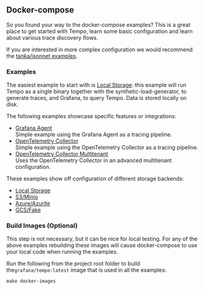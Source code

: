 ## Docker-compose

So you found your way to the docker-compose examples?  This is a great place to get started with Tempo, learn
some basic configuration and learn about various trace discovery flows.

If you are interested in more complex configuration we would recommend the [tanka/jsonnet examples](../tk/readme.md).

### Examples

The easiest example to start with is [Local Storage](local/readme.md): this example will run Tempo as a single binary
together with the synthetic-load-generator, to generate traces, and Grafana, to query Tempo.  Data is stored locally on
disk. 

The following examples showcase specific features or integrations:

- [Grafana Agent](agent/readme.md)  
  Simple example using the Grafana Agent as a tracing pipeline.
- [OpenTelemetry Collector](otel-collector/readme.md)  
  Simple example using the OpenTelemetry Collector as a tracing pipeline.
- [OpenTelemetry Collector Multitenant](otel-collector-multitenant/readme.md)  
  Uses the OpenTelemetry Collector in an advanced multitenant configuration.

These examples show off configuration of different storage backends:

- [Local Storage](local/readme.md)  
- [S3/Minio](s3/readme.md)
- [Azure/Azurite](azure/readme.md)
- [GCS/Fake](gcs/readme.md)

### Build Images (Optional)

This step is not necessary, but it can be nice for local testing.  For any of the above examples rebuilding these
images will cause docker-compose to use your local code when running the examples.

Run the following from the project root folder to build the`grafana/tempo:latest` image that is used in all the examples:

```console
make docker-images
```